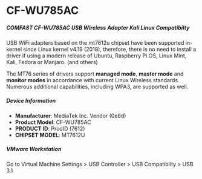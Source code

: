 # CF-WU785AC
##### COMFAST CF-WU785AC USB Wireless Adapter Kali Linux Compatibilty
USB WiFi adapters based on the mt7612u chipset have been supported in-kernel since Linux kernel v4.19 (2018), therefore, there is no need to install a driver if using a modern release of Ubuntu, Raspberry Pi OS, Linux Mint, Kali, Fedora or Manjaro. (and others)

The MT76 series of drivers support **managed mode**, **master mode** and **monitor modes** in accordance with current Linux Wireless standards. Numerous additional capabilities, including WPA3, are supported as well.

##### Device Information
- **Manufacturer**: MediaTek Inc. Vendor (0e8d)
- **Product Model**: CF-WU785AC
- **PRODUCT ID**: ProdID (7612)
- **CHIPSET MODEL**:  MT7612U 

##### VMware Workstation
Go to Virtual Machine Settings > USB Controller > USB Compatibilty > USB 3.1
